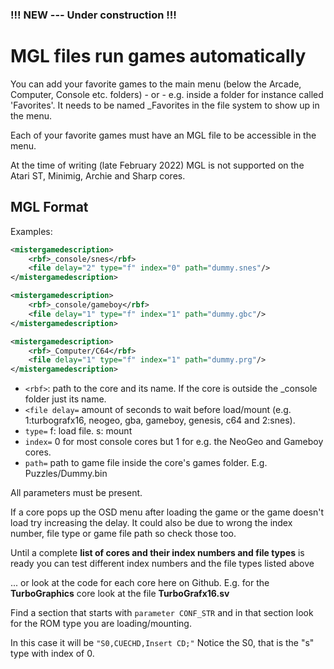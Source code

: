 ### !!! **NEW --- Under construction** !!!


# MGL files run games automatically

You can add your favorite games to the main menu (below the Arcade, Computer, Console etc. folders) - or - e.g. inside a folder for instance called 'Favorites'. It needs to be named _Favorites in the file system to show up in the menu.

Each of your favorite games must have an MGL file to be accessible in the menu.

At the time of writing (late February 2022) MGL is not supported on the Atari ST, Minimig, Archie and Sharp cores.


## MGL Format

Examples:

```xml
<mistergamedescription>
	<rbf>_console/snes</rbf>
	<file delay="2" type="f" index="0" path="dummy.snes"/>
</mistergamedescription>
```


```xml
<mistergamedescription>
	<rbf>_console/gameboy</rbf>
	<file delay="1" type="f" index="1" path="dummy.gbc"/>
</mistergamedescription>
```

```xml
<mistergamedescription>
	<rbf>_Computer/C64</rbf>
	<file delay="1" type="f" index="1" path="dummy.prg"/>
</mistergamedescription>
```

* `<rbf>`: path to the core and its name. If the core is outside the _console folder just its name.
* `<file delay=` amount of seconds to wait before load/mount (e.g. 1:turbografx16, neogeo, gba, gameboy, genesis, c64 and 2:snes).
* `type=` f: load file. s: mount
* `index=` 0 for most console cores but 1 for e.g. the NeoGeo and Gameboy cores.
* `path=` path to game file inside the core's games folder. E.g. Puzzles/Dummy.bin

All parameters must be present.

If a core pops up the OSD menu after loading the game or the game doesn't load try increasing the delay. It could also be due to wrong the index number, file type or game file path so check those too.


Until a complete **list of cores and their index numbers and file types** is ready you can test different index numbers and the file types listed above

... or look at the code for each core here on Github. E.g. for the **TurboGraphics** core look at the file **TurboGrafx16.sv**

Find a section that starts with ```parameter CONF_STR``` and in that section look for the ROM type you are loading/mounting.

In this case it will be ```"S0,CUECHD,Insert CD;"```
Notice the S0, that is the "s" type with index of 0.
